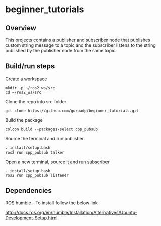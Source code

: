 # beginner_tutorials

## Overview

This projects contains a publisher and subscriber node that publishes custom string message to a topic and the subscriber listens to the string published by the publisher node from the same topic.

## Build/run steps

Create a workspace 

```
mkdir -p ~/ros2_ws/src
cd ~/ros2_ws/src
```
Clone the repo into src folder
```
git clone https://github.com/guruadp/beginner_tutorials.git
```
Build the package
```
colcon build --packages-select cpp_pubsub
```
Source the terminal and run publisher

```
. install/setup.bash
ros2 run cpp_pubsub talker
```

Open a new terminal, source it and run subscriber

```
. install/setup.bash
ros2 run cpp_pubsub listener
```


## Dependencies

ROS humble - To install follow the below link

http://docs.ros.org/en/humble/Installation/Alternatives/Ubuntu-Development-Setup.html
